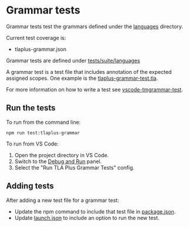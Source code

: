 # Grammar tests
Grammar tests test the grammars defined under the [languages](../../../languages) directory.

Current test coverage is:
- tlaplus-grammar.json

Grammar tests are defined under [tests/suite/languages](.)

A grammar test is a test file that includes annotation of the expected assigned scopes. One example is the [tlaplus-grammar-test.tla](tlaplus-grammar-test.tla).

For more information on how to write a test see [vscode-tmgrammar-test](https://github.com/PanAeon/vscode-tmgrammar-test).

## Run the tests
To run from the command line:
```
npm run test:tlaplus-grammar
```

To run from VS Code:
1. Open the project directory in VS Code.
2. Switch to the [Debug and Run](https://code.visualstudio.com/docs/editor/debugging) panel.
3. Select the "Run TLA Plus Grammar Tests" config.

## Adding tests
After adding a new test file for a grammar test:
- Update the npm command to include that test file in [package.json](../../../package.json).
- Update [launch.json](../../../.vscode/launch.json) to include an option to run the new test.